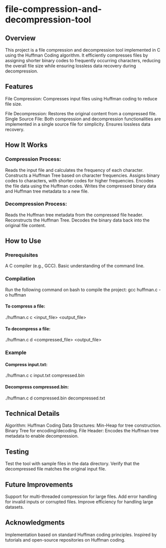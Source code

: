 # file-compression-and-decompression-tool
## Overview
This project is a file compression and decompression tool implemented in C using the Huffman Coding algorithm. It efficiently compresses files by assigning shorter binary codes to frequently occurring characters, reducing the overall file size while ensuring lossless data recovery during decompression.

## Features
File Compression: Compresses input files using Huffman coding to reduce file size.

File Decompression: Restores the original content from a compressed file.
Single Source File: Both compression and decompression functionalities are implemented in a single source file for simplicity.
Ensures lossless data recovery.

## How It Works
### Compression Process:
Reads the input file and calculates the frequency of each character.
Constructs a Huffman Tree based on character frequencies.
Assigns binary codes to characters, with shorter codes for higher frequencies.
Encodes the file data using the Huffman codes.
Writes the compressed binary data and Huffman tree metadata to a new file.
### Decompression Process:
Reads the Huffman tree metadata from the compressed file header.
Reconstructs the Huffman Tree.
Decodes the binary data back into the original file content.

## How to Use
### Prerequisites
A C compiler (e.g., GCC).
Basic understanding of the command line.
### Compilation
Run the following command on bash to compile the project:
gcc huffman.c -o huffman
#### To compress a file:
./huffman.c c <input_file> <output_file>

#### To decompress a file:
./huffman.c d <compressed_file> <output_file>

### Example
#### Compress input.txt:
./huffman.c c input.txt compressed.bin
#### Decompress compressed.bin:
./huffman.c d compressed.bin decompressed.txt

## Technical Details
Algorithm: Huffman Coding
Data Structures:
Min-Heap for tree construction.
Binary Tree for encoding/decoding.
File Header: Encodes the Huffman tree metadata to enable decompression.

## Testing
Test the tool with sample files in the data directory.
Verify that the decompressed file matches the original input file.

## Future Improvements
Support for multi-threaded compression for large files.
Add error handling for invalid inputs or corrupted files.
Improve efficiency for handling large datasets.

## Acknowledgments
Implementation based on standard Huffman coding principles.
Inspired by tutorials and open-source repositories on Huffman coding.
